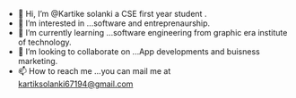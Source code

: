 - 👋 Hi, I’m @Kartike solanki a CSE first year student .
- 👀 I’m interested in ...software and entreprenaurship.
- 🌱 I’m currently learning ...software engineering from graphic era institute of technology.
- 💞️ I’m looking to collaborate on ...App developments and buisness marketing.
- 📫 How to reach me ...you can mail me at kartiksolanki67194@gmail.com

<!---
Kartik4200/Kartik4200 is a ✨ special ✨ repository because its `README.md` (this file) appears on your GitHub profile.
You can click the Preview link to take a look at your changes.
--->

